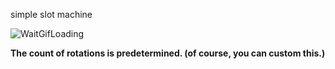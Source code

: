 
simple slot machine




![WaitGifLoading](https://github.com/shlifedev/Simple-SlotMachine-Unity/blob/master/changeUSS.gif) 

**The count of rotations is predetermined. (of course, you can custom this.)**
